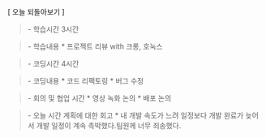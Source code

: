 [ 오늘 되돌아보기 ]

> \- 학습시간
> 3시간

> \- 학습내용 \* 프로젝트 리뷰 with 크롱, 호눅스

> \- 코딩시간
> 4시간

> \- 코딩내용 \* 코드 리팩토링 \* 버그 수정

> \- 회의 및 협업 시간 \* 영상 녹화 논의 \* 배포 논의

> \- 오늘 시간 계획에 대한 회고 \* 내 개발 속도가 느려 일정보다 개발 완료가 늦어서 개발 일정이 계속 촉박했다.팀원께 너무 죄송했다.
